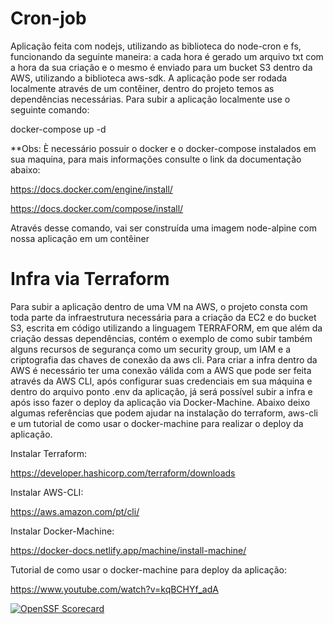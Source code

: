# Cron-job
 
Aplicação feita com nodejs, utilizando as biblioteca do node-cron e fs, funcionando da seguinte maneira: a cada hora é gerado um arquivo txt com a hora da sua criação e o mesmo é enviado para um bucket S3 dentro da AWS, utilizando a biblioteca aws-sdk. A aplicação pode ser rodada localmente através de um contêiner, dentro do projeto temos as dependências necessárias. Para subir a aplicação localmente use o seguinte comando:
 
docker-compose up -d
 
**Obs: È necessário possuir o docker e o docker-compose instalados em sua maquina, para mais informações consulte o link da documentação abaixo:
 
https://docs.docker.com/engine/install/
 
https://docs.docker.com/compose/install/
 
Através desse comando, vai ser construída uma imagem node-alpine com nossa aplicação em um contêiner
 
# Infra via Terraform
 
Para subir a aplicação dentro de uma VM na AWS, o projeto consta com toda parte da infraestrutura necessária para a criação da EC2 e do bucket S3, escrita em código utilizando a linguagem TERRAFORM, em que além da criação dessas dependências, contém o exemplo de como subir também alguns recursos de segurança como um security group, um IAM e a criptografia das chaves de conexão da aws cli. Para criar a infra dentro da AWS é necessário ter uma conexão válida com a AWS que pode ser feita através da AWS CLI, após configurar suas credenciais em sua máquina e dentro do arquivo ponto .env da aplicação, já será possível subir a infra e após isso fazer o deploy da aplicação via Docker-Machine. Abaixo deixo algumas referências que podem ajudar na instalação do terraform, aws-cli e um tutorial de como usar o docker-machine para realizar o deploy da aplicação.


Instalar Terraform: 

https://developer.hashicorp.com/terraform/downloads

Instalar AWS-CLI:

https://aws.amazon.com/pt/cli/

Instalar Docker-Machine:

https://docker-docs.netlify.app/machine/install-machine/

Tutorial de como usar o docker-machine para deploy da aplicação:

https://www.youtube.com/watch?v=kqBCHYf_adA

[![OpenSSF Scorecard](https://api.securityscorecards.dev/projects/github.com/{silvio-godinho}/{cron-job}/badge)](https://securityscorecards.dev/viewer/?uri=github.com/{silvio-godinho}/{cron-job})
